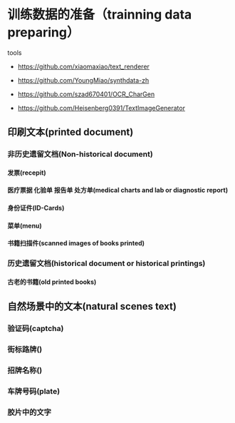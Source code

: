 # 训练数据的准备（trainning data  preparing）       


tools

*  https://github.com/xiaomaxiao/text_renderer

* https://github.com/YoungMiao/synthdata-zh

* https://github.com/szad670401/OCR_CharGen

* https://github.com/Heisenberg0391/TextImageGenerator


## 印刷文本(printed document)        

### 非历史遗留文档(Non-historical document)           


#### 发票(recepit)          
      

#### 医疗票据 化验单 报告单 处方单(medical charts and lab or diagnostic report)        


#### 身份证件(ID-Cards)      


#### 菜单(menu)     


#### 书籍扫描件(scanned images of books printed)       


### 历史遗留文档(historical document or historical printings)

#### 古老的书籍(old printed books)


## 自然场景中的文本(natural scenes text)


### 验证码(captcha)


### 街标路牌()


### 招牌名称()


### 车牌号码(plate)       


### 胶片中的文字


